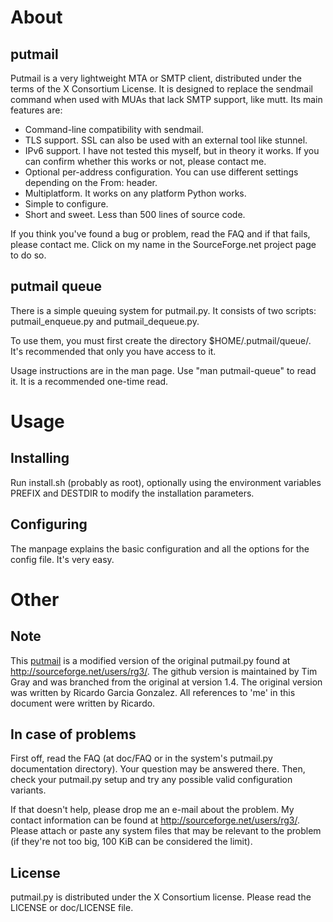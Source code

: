 About
=====

putmail
-------

Putmail is a very lightweight MTA or SMTP client, distributed under the
terms of the X Consortium License. It is designed to replace the
sendmail command when used with MUAs that lack SMTP support, like mutt.
Its main features are:

- Command-line compatibility with sendmail.
- TLS support. SSL can also be used with an external tool like stunnel.
- IPv6 support. I have not tested this myself, but in theory it works.
  If you can confirm whether this works or not, please contact me.
- Optional per-address configuration. You can use different settings
  depending on the From: header.
- Multiplatform. It works on any platform Python works.
- Simple to configure.
- Short and sweet. Less than 500 lines of source code.

If you think you've found a bug or problem, read the FAQ and if that
fails, please contact me.  Click on my name in the SourceForge.net
project page to do so.


putmail queue
-------------

There is a simple queuing system for putmail.py.  It consists of two
scripts: putmail_enqueue.py and putmail_dequeue.py.

To use them, you must first create the directory $HOME/.putmail/queue/.
It's recommended that only you have access to it.

Usage instructions are in the man page. Use "man putmail-queue" to read
it. It is a recommended one-time read.


Usage
=====

Installing
----------

Run install.sh (probably as root), optionally using the environment
variables PREFIX and DESTDIR to modify the installation parameters.


Configuring
-----------

The manpage explains the basic configuration and all the options for the
config file. It's very easy.


Other
=====

Note
----

This [putmail](https://github.com/tgray/putmail) is a modified version
of the original putmail.py found at <http://sourceforge.net/users/rg3/>.
The github version is maintained by Tim Gray and was branched from the
original at version 1.4.  The original version was written by Ricardo
Garcia Gonzalez.  All references to 'me' in this document were written
by Ricardo.


In case of problems
-------------------

First off, read the FAQ (at doc/FAQ or in the system's putmail.py
documentation directory). Your question may be answered there. Then,
check your putmail.py setup and try any possible valid configuration
variants.

If that doesn't help, please drop me an e-mail about the problem. My
contact information can be found at <http://sourceforge.net/users/rg3/>.
Please attach or paste any system files that may be relevant to the
problem (if they're not too big, 100 KiB can be considered the limit).


License
-------

putmail.py is distributed under the X Consortium license. Please
read the LICENSE or doc/LICENSE file.
